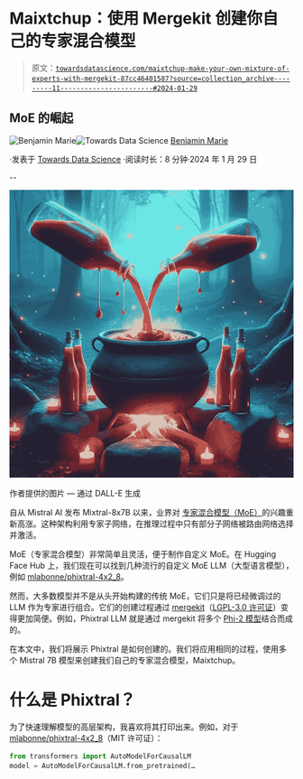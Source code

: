 # Maixtchup：使用 Mergekit 创建你自己的专家混合模型

> 原文：[`towardsdatascience.com/maixtchup-make-your-own-mixture-of-experts-with-mergekit-87cc46401587?source=collection_archive---------11-----------------------#2024-01-29`](https://towardsdatascience.com/maixtchup-make-your-own-mixture-of-experts-with-mergekit-87cc46401587?source=collection_archive---------11-----------------------#2024-01-29)

## MoE 的崛起

[](https://medium.com/@bnjmn_marie?source=post_page---byline--87cc46401587--------------------------------)![Benjamin Marie](https://medium.com/@bnjmn_marie?source=post_page---byline--87cc46401587--------------------------------)[](https://towardsdatascience.com/?source=post_page---byline--87cc46401587--------------------------------)![Towards Data Science](https://towardsdatascience.com/?source=post_page---byline--87cc46401587--------------------------------) [Benjamin Marie](https://medium.com/@bnjmn_marie?source=post_page---byline--87cc46401587--------------------------------)

·发表于 [Towards Data Science](https://towardsdatascience.com/?source=post_page---byline--87cc46401587--------------------------------) ·阅读时长：8 分钟·2024 年 1 月 29 日

--

![](img/ce341668f026e81e27282ec3085bba1a.png)

作者提供的图片 — 通过 DALL-E 生成

自从 Mistral AI 发布 Mixtral-8x7B 以来，业界对 [专家混合模型（MoE）](https://medium.com/p/0e3fc7fde818)的兴趣重新高涨。这种架构利用专家子网络，在推理过程中只有部分子网络被路由网络选择并激活。

MoE（专家混合模型）非常简单且灵活，便于制作自定义 MoE。在 Hugging Face Hub 上，我们现在可以找到几种流行的自定义 MoE LLM（大型语言模型），例如 [mlabonne/phixtral-4x2_8](https://huggingface.co/mlabonne/phixtral-4x2_8)。

然而，大多数模型并不是从头开始构建的传统 MoE，它们只是将已经微调过的 LLM 作为专家进行组合。它们的创建过程通过 [mergekit](https://github.com/cg123/mergekit)（[LGPL-3.0 许可证](https://github.com/cg123/mergekit#LGPL-3.0-1-ov-file)）变得更加简便。例如，Phixtral LLM 就是通过 mergekit 将多个 [Phi-2 模型](https://medium.com/p/06db49949ff1)结合而成的。

在本文中，我们将展示 Phixtral 是如何创建的。我们将应用相同的过程，使用多个 Mistral 7B 模型来创建我们自己的专家混合模型，Maixtchup。

# 什么是 Phixtral？

为了快速理解模型的高层架构，我喜欢将其打印出来。例如，对于 [mlabonne/phixtral-4x2_8](https://huggingface.co/mlabonne/phixtral-4x2_8)（MIT 许可证）：

```py
from transformers import AutoModelForCausalLM
model = AutoModelForCausalLM.from_pretrained(…
```
